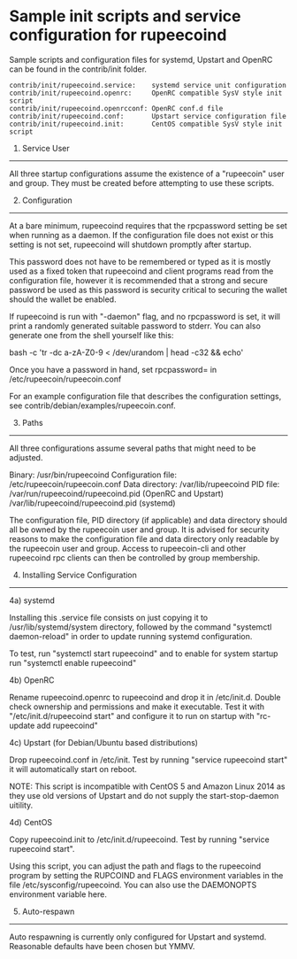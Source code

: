 Sample init scripts and service configuration for rupeecoind
==========================================================

Sample scripts and configuration files for systemd, Upstart and OpenRC
can be found in the contrib/init folder.

    contrib/init/rupeecoind.service:    systemd service unit configuration
    contrib/init/rupeecoind.openrc:     OpenRC compatible SysV style init script
    contrib/init/rupeecoind.openrcconf: OpenRC conf.d file
    contrib/init/rupeecoind.conf:       Upstart service configuration file
    contrib/init/rupeecoind.init:       CentOS compatible SysV style init script

1. Service User
---------------------------------

All three startup configurations assume the existence of a "rupeecoin" user
and group.  They must be created before attempting to use these scripts.

2. Configuration
---------------------------------

At a bare minimum, rupeecoind requires that the rpcpassword setting be set
when running as a daemon.  If the configuration file does not exist or this
setting is not set, rupeecoind will shutdown promptly after startup.

This password does not have to be remembered or typed as it is mostly used
as a fixed token that rupeecoind and client programs read from the configuration
file, however it is recommended that a strong and secure password be used
as this password is security critical to securing the wallet should the
wallet be enabled.

If rupeecoind is run with "-daemon" flag, and no rpcpassword is set, it will
print a randomly generated suitable password to stderr.  You can also
generate one from the shell yourself like this:

bash -c 'tr -dc a-zA-Z0-9 < /dev/urandom | head -c32 && echo'

Once you have a password in hand, set rpcpassword= in /etc/rupeecoin/rupeecoin.conf

For an example configuration file that describes the configuration settings,
see contrib/debian/examples/rupeecoin.conf.

3. Paths
---------------------------------

All three configurations assume several paths that might need to be adjusted.

Binary:              /usr/bin/rupeecoind
Configuration file:  /etc/rupeecoin/rupeecoin.conf
Data directory:      /var/lib/rupeecoind
PID file:            /var/run/rupeecoind/rupeecoind.pid (OpenRC and Upstart)
                     /var/lib/rupeecoind/rupeecoind.pid (systemd)

The configuration file, PID directory (if applicable) and data directory
should all be owned by the rupeecoin user and group.  It is advised for security
reasons to make the configuration file and data directory only readable by the
rupeecoin user and group.  Access to rupeecoin-cli and other rupeecoind rpc clients
can then be controlled by group membership.

4. Installing Service Configuration
-----------------------------------

4a) systemd

Installing this .service file consists on just copying it to
/usr/lib/systemd/system directory, followed by the command
"systemctl daemon-reload" in order to update running systemd configuration.

To test, run "systemctl start rupeecoind" and to enable for system startup run
"systemctl enable rupeecoind"

4b) OpenRC

Rename rupeecoind.openrc to rupeecoind and drop it in /etc/init.d.  Double
check ownership and permissions and make it executable.  Test it with
"/etc/init.d/rupeecoind start" and configure it to run on startup with
"rc-update add rupeecoind"

4c) Upstart (for Debian/Ubuntu based distributions)

Drop rupeecoind.conf in /etc/init.  Test by running "service rupeecoind start"
it will automatically start on reboot.

NOTE: This script is incompatible with CentOS 5 and Amazon Linux 2014 as they
use old versions of Upstart and do not supply the start-stop-daemon uitility.

4d) CentOS

Copy rupeecoind.init to /etc/init.d/rupeecoind. Test by running "service rupeecoind start".

Using this script, you can adjust the path and flags to the rupeecoind program by
setting the RUPCOIND and FLAGS environment variables in the file
/etc/sysconfig/rupeecoind. You can also use the DAEMONOPTS environment variable here.

5. Auto-respawn
-----------------------------------

Auto respawning is currently only configured for Upstart and systemd.
Reasonable defaults have been chosen but YMMV.
